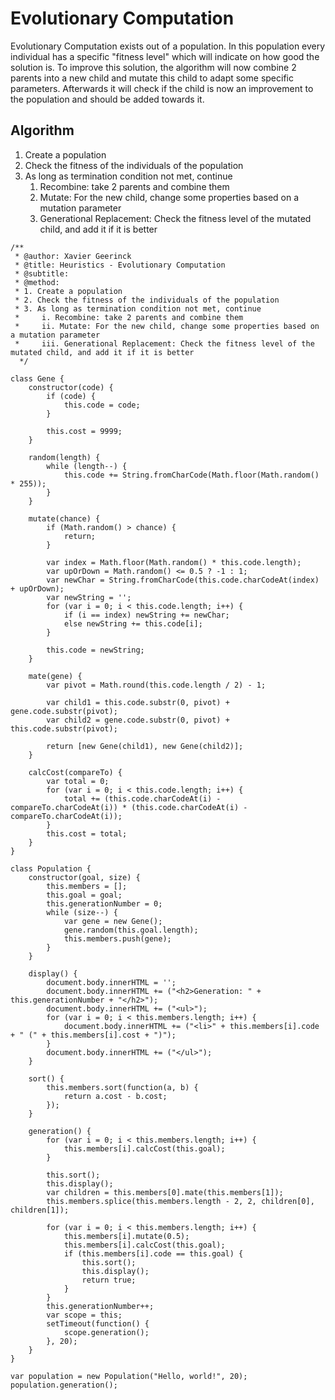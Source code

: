 # Evolutionary Computation
Evolutionary Computation exists out of a population. In this population every individual has a specific "fitness level" which will indicate on how good the solution is. To improve this solution, the algorithm will now combine 2 parents into a new child and mutate this child to adapt some specific parameters. Afterwards it will check if the child is now an improvement to the population and should be added towards it.

## Algorithm
1. Create a population
2. Check the fitness of the individuals of the population
3. As long as termination condition not met, continue
    1. Recombine: take 2 parents and combine them
    2. Mutate: For the new child, change some properties based on a mutation parameter
    3. Generational Replacement: Check the fitness level of the mutated child, and add it if it is better
    
```
/**
 * @author: Xavier Geerinck
 * @title: Heuristics - Evolutionary Computation
 * @subtitle: 
 * @method:
 * 1. Create a population
 * 2. Check the fitness of the individuals of the population
 * 3. As long as termination condition not met, continue
 *     i. Recombine: take 2 parents and combine them
 *     ii. Mutate: For the new child, change some properties based on a mutation parameter
 *     iii. Generational Replacement: Check the fitness level of the mutated child, and add it if it is better
  */
 
class Gene {
    constructor(code) {
        if (code) {
            this.code = code;
        }

        this.cost = 9999;
    }

    random(length) {
        while (length--) {
            this.code += String.fromCharCode(Math.floor(Math.random() * 255));
        }
    }

    mutate(chance) {
        if (Math.random() > chance) {
            return;
        }

        var index = Math.floor(Math.random() * this.code.length);
        var upOrDown = Math.random() <= 0.5 ? -1 : 1;
        var newChar = String.fromCharCode(this.code.charCodeAt(index) + upOrDown);
        var newString = '';
        for (var i = 0; i < this.code.length; i++) {
            if (i == index) newString += newChar;
            else newString += this.code[i];
        }

        this.code = newString;
    }

    mate(gene) {
        var pivot = Math.round(this.code.length / 2) - 1;

        var child1 = this.code.substr(0, pivot) + gene.code.substr(pivot);
        var child2 = gene.code.substr(0, pivot) + this.code.substr(pivot);

        return [new Gene(child1), new Gene(child2)];
    }

    calcCost(compareTo) {
        var total = 0;
        for (var i = 0; i < this.code.length; i++) {
            total += (this.code.charCodeAt(i) - compareTo.charCodeAt(i)) * (this.code.charCodeAt(i) - compareTo.charCodeAt(i));
        }
        this.cost = total;
    }
}

class Population {
    constructor(goal, size) {
        this.members = [];
        this.goal = goal;
        this.generationNumber = 0;
        while (size--) {
            var gene = new Gene();
            gene.random(this.goal.length);
            this.members.push(gene);
        }
    }

    display() {
        document.body.innerHTML = '';
        document.body.innerHTML += ("<h2>Generation: " + this.generationNumber + "</h2>");
        document.body.innerHTML += ("<ul>");
        for (var i = 0; i < this.members.length; i++) {
            document.body.innerHTML += ("<li>" + this.members[i].code + " (" + this.members[i].cost + ")");
        }
        document.body.innerHTML += ("</ul>");
    }

    sort() {
        this.members.sort(function(a, b) {
            return a.cost - b.cost;
        });
    }

    generation() {
        for (var i = 0; i < this.members.length; i++) {
            this.members[i].calcCost(this.goal);
        }

        this.sort();
        this.display();
        var children = this.members[0].mate(this.members[1]);
        this.members.splice(this.members.length - 2, 2, children[0], children[1]);

        for (var i = 0; i < this.members.length; i++) {
            this.members[i].mutate(0.5);
            this.members[i].calcCost(this.goal);
            if (this.members[i].code == this.goal) {
                this.sort();
                this.display();
                return true;
            }
        }
        this.generationNumber++;
        var scope = this;
        setTimeout(function() {
            scope.generation();
        }, 20);
    }
}

var population = new Population("Hello, world!", 20);
population.generation();
```
